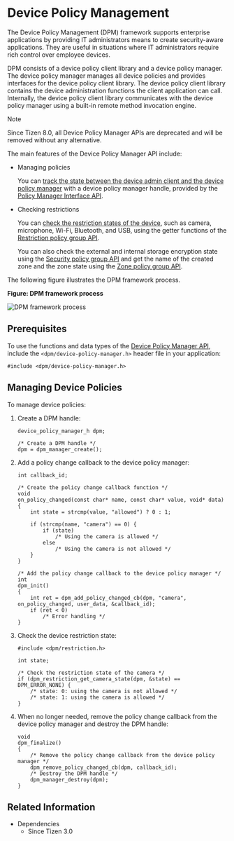 # Device Policy Management


The Device Policy Management (DPM) framework supports enterprise applications by providing IT administrators means to create security-aware applications. They are useful in situations where IT administrators require rich control over employee devices.

DPM consists of a device policy client library and a device policy manager. The device policy manager manages all device policies and provides interfaces for the device policy client library. The device policy client library contains the device administration functions the client application can call. Internally, the device policy client library communicates with the device policy manager using a built-in remote method invocation engine.

> [!NOTE]
> Since Tizen 8.0, all Device Policy Manager APIs are deprecated and will be removed without any alternative.

The main features of the Device Policy Manager API include:

- Managing policies

  You can [track the state between the device admin client and the device policy manager](#client_application) with a device policy manager handle, provided by the [Policy Manager Interface API](../../api/common/latest/group__CAPI__DPM__MANAGER__MODULE.html).


- Checking restrictions

  You can [check the restriction states of the device](#client_application), such as camera, microphone, Wi-Fi, Bluetooth, and USB, using the getter functions of the [Restriction policy group API](../../api/common/latest/group__CAPI__DPM__RESTRICTION__POLICY__MODULE.html).

  You can also check the external and internal storage encryption state using the [Security policy group API](../../api/common/latest/group__CAPI__DPM__SECURITY__POLICY__MODULE.html) and get the name of the created zone and the zone state using the [Zone policy group API](../../api/common/latest/group__CAPI__DPM__ZONE__POLICY__MODULE.html).

The following figure illustrates the DPM framework process.

**Figure: DPM framework process**

![DPM framework process](./media/dpm-framework.png)

## Prerequisites

To use the functions and data types of the [Device Policy Manager API](../../api/common/latest/group__CAPI__SECURITY__DPM__MODULE.html), include the `<dpm/device-policy-manager.h>` header file in your application:

```
#include <dpm/device-policy-manager.h>
```

<a name="client_application"></a>
## Managing Device Policies

To manage device policies:

1. Create a DPM handle:

   ```
   device_policy_manager_h dpm;

   /* Create a DPM handle */
   dpm = dpm_manager_create();
   ```

2. Add a policy change callback to the device policy manager:

   ```
   int callback_id;

   /* Create the policy change callback function */
   void
   on_policy_changed(const char* name, const char* value, void* data)
   {
       int state = strcmp(value, "allowed") ? 0 : 1;

       if (strcmp(name, "camera") == 0) {
           if (state)
               /* Using the camera is allowed */
           else
               /* Using the camera is not allowed */
       }
   }

   /* Add the policy change callback to the device policy manager */
   int
   dpm_init()
   {
       int ret = dpm_add_policy_changed_cb(dpm, "camera", on_policy_changed, user_data, &callback_id);
       if (ret < 0)
           /* Error handling */
   }
   ```

3. Check the device restriction state:

   ```
   #include <dpm/restriction.h>

   int state;

   /* Check the restriction state of the camera */
   if (dpm_restriction_get_camera_state(dpm, &state) == DPM_ERROR_NONE) {
       /* state: 0: using the camera is not allowed */
       /* state: 1: using the camera is allowed */
   }
   ```

4. When no longer needed, remove the policy change callback from the device policy manager and destroy the DPM handle:

   ```
   void
   dpm_finalize()
   {
       /* Remove the policy change callback from the device policy manager */
       dpm_remove_policy_changed_cb(dpm, callback_id);
       /* Destroy the DPM handle */
       dpm_manager_destroy(dpm);
   }
   ```

## Related Information
- Dependencies
  - Since Tizen 3.0
